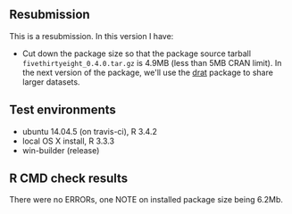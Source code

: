 ## Resubmission

This is a resubmission. In this version I have:

* Cut down the package size so that the package source tarball
`fivethirtyeight_0.4.0.tar.gz` is 4.9MB (less than 5MB CRAN limit). In the next
version of the package, we'll use the
[drat](https://journal.r-project.org/archive/2017/RJ-2017-026/index.html)
package to share larger datasets.

## Test environments

* ubuntu 14.04.5 (on travis-ci), R 3.4.2
* local OS X install, R 3.3.3
* win-builder (release)

## R CMD check results

There were no ERRORs, one NOTE on installed package size being 6.2Mb.
